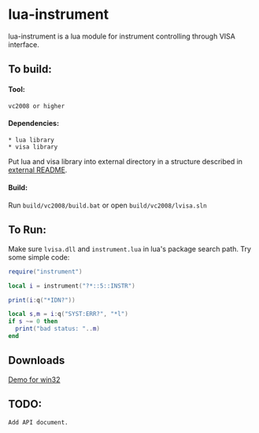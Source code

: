 lua-instrument
==============

lua-instrument is a lua module for instrument controlling through VISA interface.

## To build:

#### Tool:

    vc2008 or higher

#### Dependencies:

    * lua library
    * visa library

Put lua and visa library into external directory in a structure
described in [external README](external/README).

#### Build:

Run `build/vc2008/build.bat` or open `build/vc2008/lvisa.sln`

## To Run:

Make sure `lvisa.dll` and `instrument.lua` in lua's package search path.
Try some simple code:

```lua
require("instrument")

local i = instrument("?*::5::INSTR")

print(i:q("*IDN?"))

local s,m = i:q("SYST:ERR?", "*l")
if s ~= 0 then
  print("bad status: "..m)
end
```

## Downloads
[Demo for win32](http://liwenhao.github.io/lua-instrument/downloads/demo.zip)

## TODO:

    Add API document.
